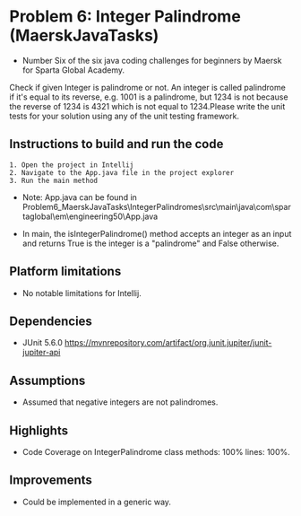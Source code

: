 # Problem 6: Integer Palindrome (MaerskJavaTasks)
* Number Six of the six java coding challenges for beginners by Maersk for Sparta Global Academy.

Check if given Integer is palindrome or not. An integer is called palindrome if it's equal to its reverse, e.g. 1001 is a palindrome, but 1234 is not because the reverse of 1234 is 4321 which is not equal to 1234.Please write the unit tests for your solution using any of the unit testing framework.

## Instructions to build and run the code

    1. Open the project in Intellij
    2. Navigate to the App.java file in the project explorer
    3. Run the main method

* Note: App.java can be found in Problem6_MaerskJavaTasks\IntegerPalindromes\src\main\java\com\spartaglobal\em\engineering50\App.java

* In main, the isIntegerPalindrome() method accepts an integer as an input and returns True is the integer is a "palindrome" and False otherwise.

## Platform limitations

* No notable limitations for Intellij.

## Dependencies

* JUnit 5.6.0 https://mvnrepository.com/artifact/org.junit.jupiter/junit-jupiter-api 

## Assumptions

* Assumed that negative integers are not palindromes.

## Highlights

* Code Coverage on IntegerPalindrome class methods: 100% lines: 100%.

## Improvements

* Could be implemented in a generic way.



